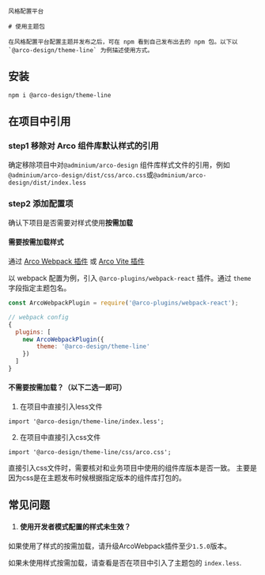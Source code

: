 `````
风格配置平台

# 使用主题包

在风格配置平台配置主题并发布之后，可在 npm 看到自己发布出去的 npm 包。以下以 `@arco-design/theme-line` 为例描述使用方式。
`````

## 安装

```
npm i @arco-design/theme-line
```

## 在项目中引用

### step1 移除对 Arco 组件库默认样式的引用

确定移除项目中对`@adminium/arco-design` 组件库样式文件的引用，例如 `@adminium/arco-design/dist/css/arco.css`或`@adminium/arco-design/dist/index.less`

### step2 添加配置项

确认下项目是否需要对样式使用**按需加载**

#### 需要按需加载样式

通过 [Arco Webpack 插件](https://github.com/arco-design/arco-plugins/blob/main/packages/plugin-webpack-react/README.md) 或 [Arco Vite 插件](https://github.com/arco-design/arco-plugins/blob/main/packages/plugin-vite-react/README.md)

以 webpack 配置为例，引入 `@arco-plugins/webpack-react` 插件。通过 `theme` 字段指定主题包名。

```js
const ArcoWebpackPlugin = require('@arco-plugins/webpack-react');

// webpack config
{
  plugins: [
    new ArcoWebpackPlugin({
        theme: '@arco-design/theme-line'
    })
  ]
}
```

#### 不需要按需加载？（以下二选一即可）

1.  在项目中直接引入less文件

`import '@arco-design/theme-line/index.less';`

2.  在项目中直接引入css文件

`import '@arco-design/theme-line/css/arco.css';`

直接引入css文件时，需要核对和业务项目中使用的组件库版本是否一致。 主要是因为css是在主题发布时候根据指定版本的组件库打包的。

## 常见问题

1. #### 使用开发者模式配置的样式未生效？

如果使用了样式的按需加载，请升级ArcoWebpack插件至少`1.5.0`版本。

如果未使用样式按需加载，请查看是否在项目中引入了主题包的 `index.less`.
